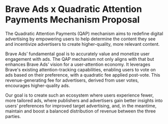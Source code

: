 # Brave Ads x Quadratic Attention Payments Mechanism Proposal

The Quadratic Attention Payments (QAP) mechanism aims to redefine digital advertising by empowering users to help determine the content they see and incentivize advertisers to create higher-quality, more relevant content.

Brave Ads’ fundamental goal is to accurately value and monetize user engagement with ads. The QAP mechanism not only aligns with that but enhances Brave Ads’ vision for a user-attention economy. It leverages Brave's existing attention-tracking capabilities, enabling users to vote on ads based on their preference, with a quadratic fee applied post-vote. This revenue-generating fee for advertisers, derived from user votes, encourages higher-quality ads.

Our goal is to create such an ecosystem where users experience fewer, more tailored ads, where publishers and advertisers gain better insights into users’ preferences for improved target advertising, and, in the meantime, maintain and boost a balanced distribution of revenue between the three parties.
